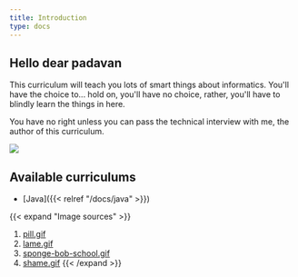 ```yaml
---
title: Introduction
type: docs
---
```


## Hello dear padavan

This curriculum will teach you lots of smart things about informatics. You'll have the choice to... hold on, you'll have no choice, rather, you'll have to blindly learn the things in here. 

You have no right unless you can pass the technical interview with me, the author of this curriculum.

![](/sponge-bob-school.gif)

## Available curriculums

 - [Java]({{< relref "/docs/java" >}})

{{< expand "Image sources" >}}
1. [pill.gif](https://tenor.com/view/blueor-red-pill-pills-choose-which-one-keanu-reeves-matrix-gif-3294524)
1. [lame.gif](https://tenor.com/view/lame-pff-regular-show-gif-13089206)
1. [sponge-bob-school.gif](https://tenor.com/view/school-gif-4472279)
1. [shame.gif](https://tenor.com/view/no-nope-smh-kanye-west-gif-4246025)
{{< /expand >}}
